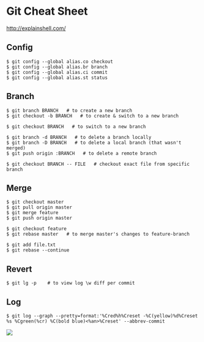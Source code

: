 # Git Cheat Sheet

http://explainshell.com/

## Config
```shell
$ git config --global alias.co checkout
$ git config --global alias.br branch
$ git config --global alias.ci commit
$ git config --global alias.st status
```

## Branch
```shell
$ git branch BRANCH   # to create a new branch
$ git checkout -b BRANCH   # to create & switch to a new branch

$ git checkout BRANCH   # to switch to a new branch

$ git branch -d BRANCH   # to delete a branch locally
$ git branch -D BRANCH   # to delete a local branch (that wasn't merged)
$ git push origin :BRANCH   # to delete a remote branch

$ git checkout BRANCH -- FILE   # checkout exact file from specific branch
```

## Merge
```shell
$ git checkout master
$ git pull origin master
$ git merge feature
$ git push origin master

$ git checkout feature
$ git rebase master   # to merge master's changes to feature-branch

$ git add file.txt
$ git rebase --continue
```

## Revert
```shell
$ git lg -p    # to view log \w diff per commit
```

## Log
```shell
$ git log --graph --pretty=format:'%Cred%h%Creset -%C(yellow)%d%Creset %s %Cgreen(%cr) %C(bold blue)<%an>%Creset' --abbrev-commit
```
![](http://new.tinygrab.com/7020c0e8b09291f70b7a01c3231a53e9b46f26de34.png)
